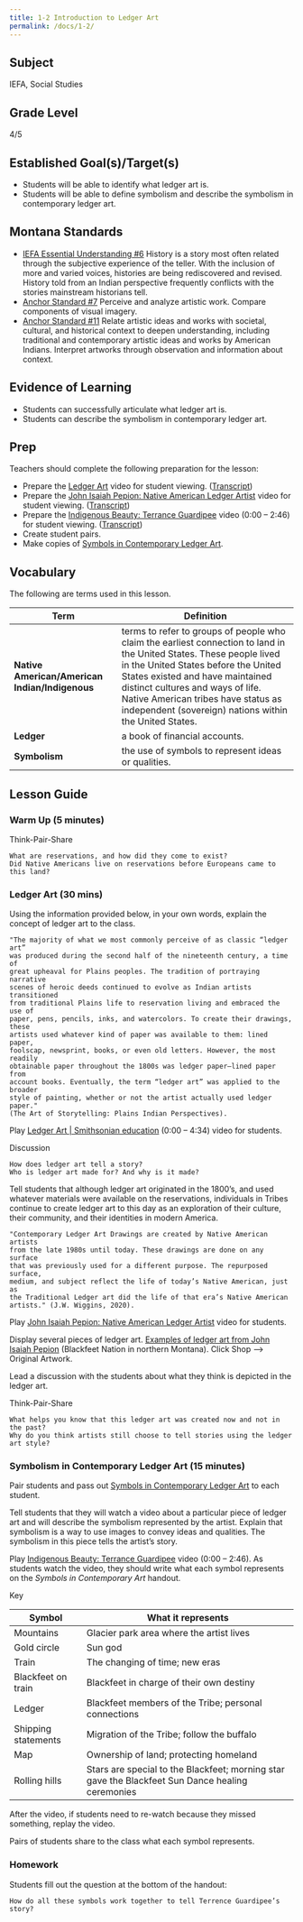 ```yaml
---
title: 1-2 Introduction to Ledger Art
permalink: /docs/1-2/
---
```

## Subject
IEFA, Social Studies

## Grade Level
4/5

## Established Goal(s)/Target(s)
-	Students will be able to identify what ledger art is.
-	Students will be able to define symbolism and describe the symbolism in contemporary ledger art.

## Montana Standards
- <u>IEFA Essential Understanding #6</u> History is a story most often related through the subjective experience of the teller. With the inclusion of more and varied voices, histories are being rediscovered and revised. History told from an Indian perspective frequently conflicts with the stories mainstream historians tell.
- <u>Anchor Standard #7</u> Perceive and analyze artistic work. Compare components of visual imagery.
- <u>Anchor Standard #11</u> Relate artistic ideas and works with societal, cultural, and historical context to deepen understanding, including traditional and contemporary artistic ideas and works by American Indians. Interpret artworks through observation and information about context.

## Evidence of Learning
- Students can successfully articulate what ledger art is.
- Students can describe the symbolism in contemporary ledger art.

## Prep
Teachers should complete the following preparation for the lesson:

- Prepare the [Ledger Art](https://youtu.be/GVZ8AHBHiC0) video for student viewing. ([Transcript](../1-2-t1/))
- Prepare the [John Isaiah Pepion: Native American Ledger Artist](https://www.youtube.com/watch?v=VX0hpiLP-FY) video for student viewing. ([Transcript](../1-2-t2/))
- Prepare the [Indigenous Beauty: Terrance Guardipee](https://www.youtube.com/watch?v=-8cVxlT1SHI) video (0:00 – 2:46) for student viewing. ([Transcript](../1-2-t3/))
- Create student pairs.
- Make copies of [Symbols in Contemporary Ledger Art](../resources/1-2_symbolism-in-contemporary-ledger-art.pdf).

## Vocabulary
The following are terms used in this lesson.

Term | Definition
-- | --
**Native American/American Indian/Indigenous** | terms to refer to groups of people who claim the earliest connection to land in the United States. These people lived in the United States before the United States existed and have maintained distinct cultures and ways of life. Native American tribes have status as independent (sovereign) nations within the United States.
**Ledger**  |  a book of financial accounts.
**Symbolism**  |  the use of symbols to represent ideas or qualities.

## Lesson Guide

### Warm Up (5 minutes)
Think-Pair-Share
```
What are reservations, and how did they come to exist?
Did Native Americans live on reservations before Europeans came to this land?
```

### Ledger Art (30 mins)
Using the information provided below, in your own words, explain the concept of ledger art to the class.
```
"The majority of what we most commonly perceive of as classic “ledger art”  
was produced during the second half of the nineteenth century, a time of  
great upheaval for Plains peoples. The tradition of portraying narrative  
scenes of heroic deeds continued to evolve as Indian artists transitioned  
from traditional Plains life to reservation living and embraced the use of  
paper, pens, pencils, inks, and watercolors. To create their drawings, these  
artists used whatever kind of paper was available to them: lined paper,  
foolscap, newsprint, books, or even old letters. However, the most readily  
obtainable paper throughout the 1800s was ledger paper—lined paper from  
account books. Eventually, the term “ledger art” was applied to the broader  
style of painting, whether or not the artist actually used ledger paper."  
(The Art of Storytelling: Plains Indian Perspectives).
```
Play [Ledger Art \| Smithsonian education](https://youtu.be/GVZ8AHBHiC0) (0:00 – 4:34) video for students.

Discussion
```
How does ledger art tell a story?  
Who is ledger art made for? And why is it made?
```

Tell students that although ledger art originated in the 1800’s, and used whatever materials were available on the reservations, individuals in Tribes continue to create ledger art to this day as an exploration of their culture, their community, and their identities in modern America.

```
"Contemporary Ledger Art Drawings are created by Native American artists  
from the late 1980s until today. These drawings are done on any surface  
that was previously used for a different purpose. The repurposed surface,  
medium, and subject reflect the life of today’s Native American, just as  
the Traditional Ledger art did the life of that era’s Native American  
artists." (J.W. Wiggins, 2020).
```
Play [John Isaiah Pepion: Native American Ledger Artist](https://www.youtube.com/watch?v=VX0hpiLP-FY) video for students.

Display several pieces of ledger art.
[Examples of ledger art from John Isaiah Pepion](https://johnisaiahpepion.com/collections/prints) (Blackfeet Nation in northern Montana). Click Shop --> Original Artwork.

Lead a discussion with the students about what they think is depicted in the ledger art.

Think-Pair-Share
```
What helps you know that this ledger art was created now and not in the past?  
Why do you think artists still choose to tell stories using the ledger art style?
```

### Symbolism in Contemporary Ledger Art (15 minutes)
Pair students and pass out [Symbols in Contemporary Ledger Art](../resources/1-2-symbolism-in-contemporary-ledger-art.pdf) to each student.

Tell students that they will watch a video about a particular piece of ledger art and will describe the symbolism represented by the artist. Explain that symbolism is a way to use images to convey ideas and qualities. The symbolism in this piece tells the artist’s story.

Play [Indigenous Beauty: Terrance Guardipee](https://www.youtube.com/watch?v=-8cVxlT1SHI) video (0:00 – 2:46). As students watch the video, they should write what each symbol represents on the *Symbols in Contemporary Art* handout.

Key

| Symbol	| What it represents |
| ----- | ------------------ |
| Mountains |	Glacier park area where the artist lives |
| Gold circle	| Sun god |
| Train	| The changing of time; new eras |
| Blackfeet on train | Blackfeet in charge of their own destiny |
| Ledger	| Blackfeet members of the Tribe; personal connections |
| Shipping statements |	Migration of the Tribe; follow the buffalo |
| Map	| Ownership of land; protecting homeland |
| Rolling hills	| Stars are special to the Blackfeet; morning star gave the Blackfeet Sun Dance healing ceremonies |

After the video, if students need to re-watch because they missed something, replay the video.

Pairs of students share to the class what each symbol represents.

### Homework
Students fill out the question at the bottom of the handout:
```
How do all these symbols work together to tell Terrence Guardipee’s story?
```
